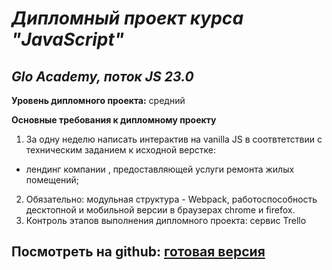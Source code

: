 # _Дипломный проект курса "JavaScript"_
## _Glo Academy, поток JS 23.0_

**Уровень дипломного проекта:** средний 

**Основные требования к дипломному проекту**
1. За одну неделю написать интерактив на vanilla JS в соотвтетствии с техническим заданием к исходной верстке:
- лендинг компании , предоставляющей услуги ремонта жилых помещений;
2. Обязательно: модульная структура - Webpack, работоспособность десктопной и мобильной версии в браузерах chrome и firefox.
3. Контроль этапов выполнения дипломного проекта: сервис Trello

## Посмотреть на github: [готовая версия](https://kinkade21.github.io/project_GA/)
